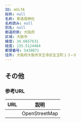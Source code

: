 ```yaml
---
ID: mVLfA
総称: null
名称: 家造祖神社
名称読み: null
別名: null
都道府県: 大阪府
区域: 大阪市
緯度: 34.6657631
経度: 135.5124484
郵便番号: 5430071
住所: 大阪府大阪市天王寺区生玉町１３−９
---
```


## その他

### 参考URL

| URL | 説明          |
| --- | ------------- |
|     | OpenStreetMap |
